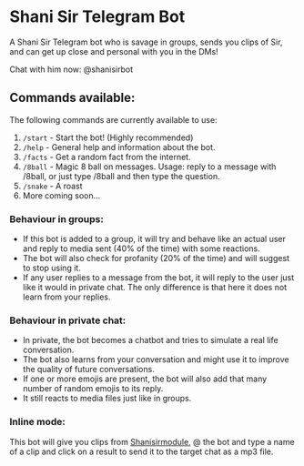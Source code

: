 # Shani Sir Telegram Bot
A Shani Sir Telegram bot who is savage in groups, sends you clips of Sir, and can get up close and personal with you in the DMs!

Chat with him now: @shanisirbot

## Commands available:
The following commands are currently available to use:

1. `/start` - Start the bot! (Highly recommended)
2. `/help` - General help and information about the bot.
3. `/facts` - Get a random fact from the internet.
4. `/8ball` - Magic 8 ball on messages. Usage: reply to a message with /8ball, or just type /8ball and then type the question.
5. `/snake` - A roast
6. More coming soon...

### Behaviour in groups:

* If this bot is added to a group, it will try and behave like an actual user and reply to media sent (40% of the time) with some reactions.
* The bot will also check for profanity (20% of the time) and will suggest to stop using it.
* If any user replies to a message from the bot, it will reply to the user just like it would in private chat. The only difference is that here it does not learn from your replies.

### Behaviour in private chat:

* In private, the bot becomes a chatbot and tries to simulate a real life conversation.
* The bot also learns from your conversation and might use it to improve the quality of future conversations.
* If one or more emojis are present, the bot will also add that many number of random emojis to its reply.
* It still reacts to media files just like in groups.

### Inline mode:
This bot will give you clips from [Shanisirmodule](https://github.com/tmslads/Shanisirmodule), @ the bot and type a name of a clip and click on a result to send it to the target chat as a mp3 file.
